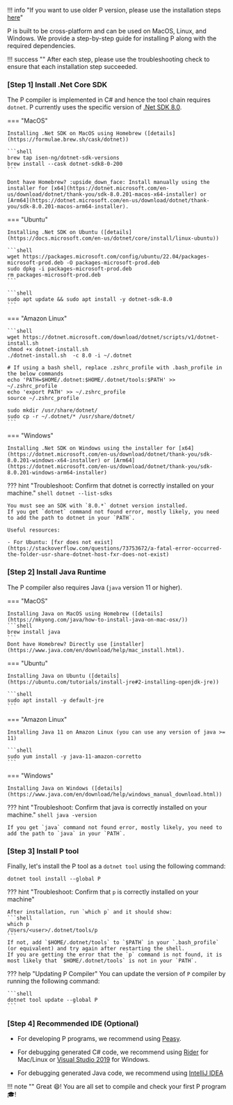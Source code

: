 !!! info "If you want to use older P version, please use the installation steps [here](../old/getstarted/install.md)"

P is built to be cross-platform and can be used on MacOS, Linux, and Windows. We provide a step-by-step guide for installing P along with the required dependencies.

!!! success ""
    After each step, please use the troubleshooting check to ensure that each installation step succeeded.

### [Step 1] Install .Net Core SDK
The P compiler is implemented in C# and hence the tool chain requires `dotnet`.
P currently uses the specific version of [.Net SDK 8.0](https://dotnet.microsoft.com/en-us/download/dotnet/8.0).


=== "MacOS"

    Installing .Net SDK on MacOS using Homebrew ([details](https://formulae.brew.sh/cask/dotnet))

    ```shell
    brew tap isen-ng/dotnet-sdk-versions
    brew install --cask dotnet-sdk8-0-200
    ```

    Dont have Homebrew? :upside_down_face: Install manually using the installer for [x64](https://dotnet.microsoft.com/en-us/download/dotnet/thank-you/sdk-8.0.201-macos-x64-installer) or [Arm64](https://dotnet.microsoft.com/en-us/download/dotnet/thank-you/sdk-8.0.201-macos-arm64-installer).

=== "Ubuntu"

    Installing .Net SDK on Ubuntu ([details](https://docs.microsoft.com/en-us/dotnet/core/install/linux-ubuntu))
    
    ```shell
    wget https://packages.microsoft.com/config/ubuntu/22.04/packages-microsoft-prod.deb -O packages-microsoft-prod.deb
    sudo dpkg -i packages-microsoft-prod.deb
    rm packages-microsoft-prod.deb
    ```

    ```shell
    sudo apt update && sudo apt install -y dotnet-sdk-8.0
    ```


=== "Amazon Linux"
    
    ```shell
    wget https://dotnet.microsoft.com/download/dotnet/scripts/v1/dotnet-install.sh
    chmod +x dotnet-install.sh
    ./dotnet-install.sh  -c 8.0 -i ~/.dotnet

    # If using a bash shell, replace .zshrc_profile with .bash_profile in the below commands
    echo 'PATH=$HOME/.dotnet:$HOME/.dotnet/tools:$PATH' >> ~/.zshrc_profile
    echo 'export PATH' >> ~/.zshrc_profile
    source ~/.zshrc_profile

    sudo mkdir /usr/share/dotnet/
    sudo cp -r ~/.dotnet/* /usr/share/dotnet/
    ```

=== "Windows"

    Installing .Net SDK on Windows using the installer for [x64](https://dotnet.microsoft.com/en-us/download/dotnet/thank-you/sdk-8.0.201-windows-x64-installer) or [Arm64](https://dotnet.microsoft.com/en-us/download/dotnet/thank-you/sdk-8.0.201-windows-arm64-installer)

??? hint "Troubleshoot: Confirm that dotnet is correctly installed on your machine."
    ```shell
    dotnet --list-sdks
    ```

    You must see an SDK with `8.0.*` dotnet version installed.
    If you get `dotnet` command not found error, mostly likely, you need to add the path to dotnet in your `PATH`.
    
    Useful resources:

    - For Ubuntu: [fxr does not exist](https://stackoverflow.com/questions/73753672/a-fatal-error-occurred-the-folder-usr-share-dotnet-host-fxr-does-not-exist) 



### [Step 2] Install Java Runtime

The P compiler also requires Java (`java` version 11 or higher).

=== "MacOS"

    Installing Java on MacOS using Homebrew ([details](https://mkyong.com/java/how-to-install-java-on-mac-osx/))
    ```shell
    brew install java
    ```
    Dont have Homebrew? Directly use [installer](https://www.java.com/en/download/help/mac_install.html). 

=== "Ubuntu"

    Installing Java on Ubuntu ([details](https://ubuntu.com/tutorials/install-jre#2-installing-openjdk-jre))
    
    ```shell
    sudo apt install -y default-jre
    ```

=== "Amazon Linux"

    Installing Java 11 on Amazon Linux (you can use any version of java >= 11)

    ```shell
    sudo yum install -y java-11-amazon-corretto
    ```

=== "Windows"

    Installing Java on Windows ([details](https://www.java.com/en/download/help/windows_manual_download.html))

??? hint "Troubleshoot: Confirm that java is correctly installed on your machine."
    ```shell
    java -version
    ```

    If you get `java` command not found error, mostly likely, you need to add the path to `java` in your `PATH`.


[//]: # (### [Step 3] Install Maven)

[//]: # ()
[//]: # (For compiling the generated Java code, the P compiler using Maven &#40;`mvn` version 3.3 or higher&#41;.)

[//]: # ()
[//]: # (=== "MacOS")

[//]: # ()
[//]: # (    Installing Maven on MacOS using Homebrew &#40;[details]&#40;https://mkyong.com/maven/install-maven-on-mac-osx/&#41;&#41;)

[//]: # ()
[//]: # (    ```)

[//]: # (    brew install maven)

[//]: # (    ```)

[//]: # ()
[//]: # (    Dont have Homebrew? Directly use [installer]&#40;https://maven.apache.org/install.html&#41;. )

[//]: # ()
[//]: # (=== "Ubuntu")

[//]: # ()
[//]: # (    Installing Maven on Ubuntu &#40;[details]&#40;https://phoenixnap.com/kb/install-maven-on-ubuntu&#41;&#41;)

[//]: # (    )
[//]: # (    ```)

[//]: # (    sudo apt install maven)

[//]: # (    ```)

[//]: # ()
[//]: # (=== "Amazon Linux")

[//]: # ()
[//]: # (    Visit the [Maven releases]&#40;http://maven.apache.org/download.cgi&#41; page and install any Maven 3.3+ release.)

[//]: # ()
[//]: # (    Steps for installing Maven 3.8.7 on Amazon Linux &#40;you can use any version of Maven 3.3+&#41;:)

[//]: # ()
[//]: # (    ```)

[//]: # (    wget https://dlcdn.apache.org/maven/maven-3/3.8.7/binaries/apache-maven-3.8.7-bin.tar.gz)

[//]: # (    tar xfv apache-maven-3.8.7-bin.tar.gz)

[//]: # (    ```)

[//]: # (    )
[//]: # (    You might do this in your home directory, yielding a folder like `` /home/$USER/apache-maven-3.8.7 ``)

[//]: # (    )
[//]: # (    Next, install the software into your environment by adding it to your path, and by defining Maven's environment variables:)

[//]: # (    )
[//]: # (    ```)

[//]: # (    export M2_HOME=/home/$USER/apache-maven-3.8.7)

[//]: # (    export M2=$M2_HOME/bin)

[//]: # (    export PATH=$M2:$PATH)

[//]: # (    ```)

[//]: # ()
[//]: # (=== "Windows")

[//]: # ()
[//]: # (    Installing Maven on Windows &#40;[details]&#40;https://maven.apache.org/install.html&#41;&#41;)

[//]: # ()
[//]: # (??? hint "Troubleshoot: Confirm that Maven is correctly installed on your machine.")

[//]: # ()
[//]: # (    `mvn -version`)

[//]: # ()
[//]: # (    If you get `mvn` command not found error, mostly likely, you need to add the path to `$M2_HOME/bin` in your `PATH`.)


### [Step 3] Install P tool

Finally, let's install the P tool as a `dotnet tool` using the following command:

```shell
dotnet tool install --global P
```

??? hint "Troubleshoot: Confirm that `p` is correctly installed on your machine"

    After installation, run `which p` and it should show:
    ```shell
    which p
    /Users/<user>/.dotnet/tools/p
    ```
    If not, add `$HOME/.dotnet/tools` to `$PATH` in your `.bash_profile` (or equivalent) and try again after restarting the shell.
    If you are getting the error that the `p` command is not found, it is most likely that `$HOME/.dotnet/tools` is not in your `PATH`.

??? help "Updating P Compiler"
    You can update the version of `P` compiler by running the following command:

    ```shell
    dotnet tool update --global P
    ```

### [Step 4] Recommended IDE (Optional)

- For developing P programs, we recommend using [Peasy](https://marketplace.visualstudio.com/items?itemName=PLanguage.peasy-extension).

- For debugging generated C# code, we recommend using [Rider](https://www.jetbrains.com/rider/) for Mac/Linux or [Visual Studio 2019](https://docs.microsoft.com/en-us/visualstudio/install/install-visual-studio) for Windows.

- For debugging generated Java code, we recommend using [IntelliJ IDEA](https://www.jetbrains.com/idea/)

!!! note ""
    Great :smile:! You are all set to compile and check your first P program :mortar_board:!
